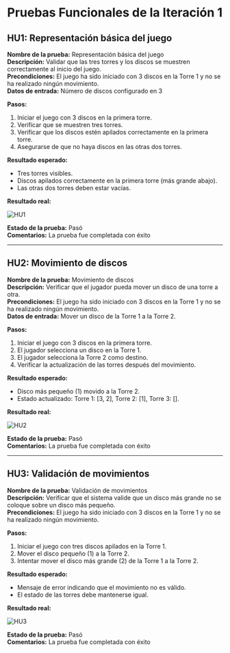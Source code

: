 # Pruebas Funcionales de la Iteración 1

## **HU1: Representación básica del juego**

**Nombre de la prueba:** Representación básica del juego  
**Descripción:** Validar que las tres torres y los discos se muestren correctamente al inicio del juego.  
**Precondiciones:** El juego ha sido iniciado con 3 discos en la Torre 1 y no se ha realizado ningún movimiento.  
**Datos de entrada:** Número de discos configurado en 3  

**Pasos:**
1. Iniciar el juego con 3 discos en la primera torre.
2. Verificar que se muestren tres torres.
3. Verificar que los discos estén apilados correctamente en la primera torre.
4. Asegurarse de que no haya discos en las otras dos torres.

**Resultado esperado:**  
- Tres torres visibles.  
- Discos apilados correctamente en la primera torre (más grande abajo).  
- Las otras dos torres deben estar vacías.

**Resultado real:**

![HU1](Anexos\HU1.JPG)

**Estado de la prueba:** Pasó  
**Comentarios:** La prueba fue completada con éxito

---

## **HU2: Movimiento de discos**

**Nombre de la prueba:** Movimiento de discos  
**Descripción:** Verificar que el jugador pueda mover un disco de una torre a otra.  
**Precondiciones:** El juego ha sido iniciado con 3 discos en la Torre 1 y no se ha realizado ningún movimiento.  
**Datos de entrada:** Mover un disco de la Torre 1 a la Torre 2.  

**Pasos:**
1. Iniciar el juego con 3 discos en la primera torre.
2. El jugador selecciona un disco en la Torre 1.
3. El jugador selecciona la Torre 2 como destino.
4. Verificar la actualización de las torres después del movimiento.

**Resultado esperado:**  
- Disco más pequeño (1) movido a la Torre 2.  
- Estado actualizado: Torre 1: [3, 2], Torre 2: [1], Torre 3: [].

**Resultado real:**

![HU2](Anexos\HU2.JPG)

**Estado de la prueba:** Pasó  
**Comentarios:** La prueba fue completada con éxito

---

## **HU3: Validación de movimientos**

**Nombre de la prueba:** Validación de movimientos  
**Descripción:** Verificar que el sistema valide que un disco más grande no se coloque sobre un disco más pequeño.  
**Precondiciones:** El juego ha sido iniciado con 3 discos en la Torre 1 y no se ha realizado ningún movimiento.  

**Pasos:**
1. Iniciar el juego con tres discos apilados en la Torre 1.
2. Mover el disco pequeño (1) a la Torre 2.
3. Intentar mover el disco más grande (2) de la Torre 1 a la Torre 2.

**Resultado esperado:**  
- Mensaje de error indicando que el movimiento no es válido.  
- El estado de las torres debe mantenerse igual.

**Resultado real:**

![HU3](Anexos\HU3.JPG)

**Estado de la prueba:** Pasó  
**Comentarios:** La prueba fue completada con éxito